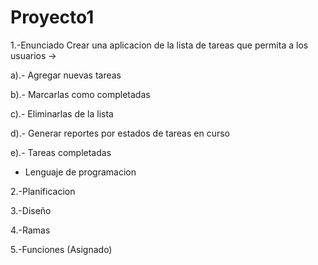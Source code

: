 # Proyecto1
1.-Enunciado 
Crear una aplicacion de la lista de tareas que permita a los usuarios -> 

a).- Agregar nuevas tareas

b).- Marcarlas como completadas 

c).- Eliminarlas de la lista

d).- Generar reportes por estados de tareas en curso 

e).- Tareas completadas 

- Lenguaje de programacion 

2.-Planificacion


3.-Diseño

4.-Ramas

5.-Funciones (Asignado)

